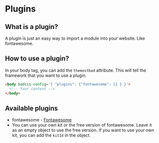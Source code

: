 # Plugins

## What is a plugin?

A plugin is just an easy way to import a module into your website. Like fontawesome.

## How to use a plugin?

In your body tag, you can add the `themostbad` attribute. This will tell the framework that you want to use a plugin.

```html
<body badcss-config='{ "plugins": {"fontawesome": {} } }'>
  <!-- Your content -->
</body>
```

## Available plugins

- fontawesome - [Fontawesome](https://fontawesome.com/)
- You can use your own kit or the free version of fontawesome. Leave it as an empty object to use the free version. If you want to use your own kit, you can add the `kitId` in the object.
